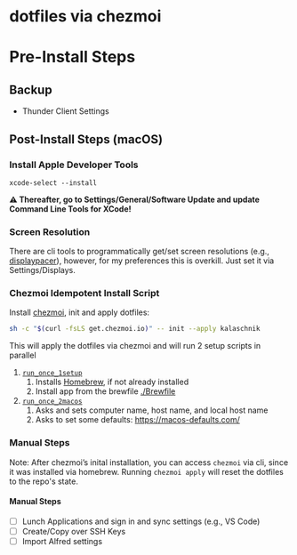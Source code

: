 # dotfiles via chezmoi

# Pre-Install Steps

## Backup

- Thunder Client Settings

## Post-Install Steps (macOS)

### Install Apple Developer Tools

```
xcode-select --install
```

**⚠️ Thereafter, go to Settings/General/Software Update and update Command Line Tools for XCode!**

### Screen Resolution

There are cli tools to programmatically get/set screen resolutions (e.g., [displaypacer](https://github.com/jakehilborn/displayplacer)), however, for my preferences this is overkill. Just set it via Settings/Displays.

### Chezmoi Idempotent Install Script

Install [chezmoi](https://www.chezmoi.io), init and apply dotfiles:

```bash
sh -c "$(curl -fsLS get.chezmoi.io)" -- init --apply kalaschnik
```

This will apply the dotfiles via chezmoi and will run 2 setup scripts in parallel

1. [`run_once_1setup`](run_once_1setup)
   1. Installs [Homebrew](https://brew.sh), if not already installed
   2. Install app from the brewfile [./Brewfile](/Brewfile)
2. [`run_once_2macos`](run_once_2macos)
   1. Asks and sets computer name, host name, and local host name
   2. Asks to set some defaults: https://macos-defaults.com/

### Manual Steps

Note: After chezmoi’s inital installation, you can access `chezmoi` via cli, since it was installed via homebrew. Running `chezmoi apply` will reset the dotfiles to the repo's state.

#### Manual Steps

- [ ] Lunch Applications and sign in and sync settings (e.g., VS Code)
- [ ] Create/Copy over SSH Keys
- [ ] Import Alfred settings
